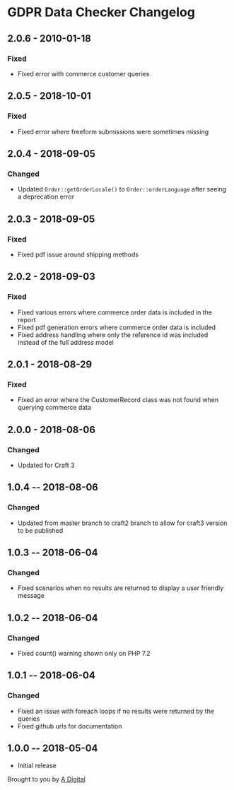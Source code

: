 # GDPR Data Checker Changelog

## 2.0.6 - 2010-01-18
### Fixed
- Fixed error with commerce customer queries

## 2.0.5 - 2018-10-01
### Fixed
- Fixed error where freeform submissions were sometimes missing

## 2.0.4 - 2018-09-05
### Changed
- Updated `Order::getOrderLocale()` to `Order::orderLanguage` after seeing a deprecation error

## 2.0.3 - 2018-09-05
### Fixed
- Fixed pdf issue around shipping methods

## 2.0.2 - 2018-09-03
### Fixed
- Fixed various errors where commerce order data is included in the report
- Fixed pdf generation errors where commerce order data is included
- Fixed address handling where only the reference id was included instead of the full address model

## 2.0.1 - 2018-08-29
### Fixed
- Fixed an error where the CustomerRecord class was not found when querying commerce data

## 2.0.0 - 2018-08-06
### Changed
- Updated for Craft 3

## 1.0.4 -- 2018-08-06
### Changed
* Updated from master branch to craft2 branch to allow for craft3 version to be published

## 1.0.3 -- 2018-06-04
### Changed
* Fixed scenarios when no results are returned to display a user friendly message

## 1.0.2 -- 2018-06-04
### Changed
* Fixed count() warning shown only on PHP 7.2

## 1.0.1 -- 2018-06-04
### Changed
* Fixed an issue with foreach loops if no results were returned by the queries
* Fixed github urls for documentation

## 1.0.0 -- 2018-05-04
* Initial release

Brought to you by [A Digital](https://adigital.agency)